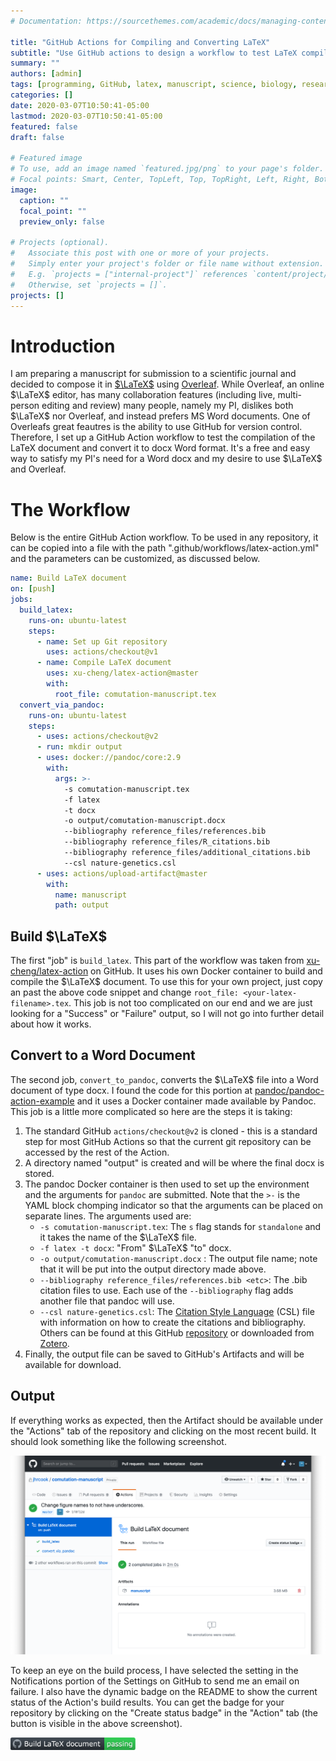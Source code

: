 ```yaml
---
# Documentation: https://sourcethemes.com/academic/docs/managing-content/

title: "GitHub Actions for Compiling and Converting LaTeX"
subtitle: "Use GitHub actions to design a workflow to test LaTeX compilation and to convert the LaTeX document using pandoc."
summary: ""
authors: [admin]
tags: [programming, GitHub, latex, manuscript, science, biology, research]
categories: []
date: 2020-03-07T10:50:41-05:00
lastmod: 2020-03-07T10:50:41-05:00
featured: false
draft: false

# Featured image
# To use, add an image named `featured.jpg/png` to your page's folder.
# Focal points: Smart, Center, TopLeft, Top, TopRight, Left, Right, BottomLeft, Bottom, BottomRight.
image:
  caption: ""
  focal_point: ""
  preview_only: false

# Projects (optional).
#   Associate this post with one or more of your projects.
#   Simply enter your project's folder or file name without extension.
#   E.g. `projects = ["internal-project"]` references `content/project/deep-learning/index.md`.
#   Otherwise, set `projects = []`.
projects: []
---
```


# Introduction

I am preparing a manuscript for submission to a scientific journal and decided to compose it in [$\LaTeX$](https://www.latex-project.org) using [Overleaf](https://www.overleaf.com).
While Overleaf, an online $\LaTeX$ editor, has many collaboration features (including live, multi-person editing and review) many people, namely my PI, dislikes both $\LaTeX$ nor Overleaf, and instead prefers MS Word documents.
One of Overleafs great feautres is the ability to use GitHub for version control.
Therefore, I set up a GitHub Action workflow to test the compilation of the LaTeX document and convert it to docx Word format.
It's a free and easy way to satisfy my PI's need for a Word docx and my desire to use $\LaTeX$ and Overleaf.

# The Workflow

Below is the entire GitHub Action workflow.
To be used in any repository, it can be copied into a file with the path ".github/workflows/latex-action.yml" and the parameters can be customized, as discussed below.

```yaml
name: Build LaTeX document
on: [push]
jobs:
  build_latex:
    runs-on: ubuntu-latest
    steps:
      - name: Set up Git repository
        uses: actions/checkout@v1
      - name: Compile LaTeX document
        uses: xu-cheng/latex-action@master
        with:
          root_file: comutation-manuscript.tex
  convert_via_pandoc:
    runs-on: ubuntu-latest
    steps:
      - uses: actions/checkout@v2
      - run: mkdir output
      - uses: docker://pandoc/core:2.9
        with:
          args: >-
            -s comutation-manuscript.tex 
            -f latex 
            -t docx 
            -o output/comutation-manuscript.docx 
            --bibliography reference_files/references.bib 
            --bibliography reference_files/R_citations.bib 
            --bibliography reference_files/additional_citations.bib 
            --csl nature-genetics.csl
      - uses: actions/upload-artifact@master
        with:
          name: manuscript
          path: output
```

## Build $\LaTeX$

The first "job" is `build_latex`.
This part of the workflow was taken from [xu-cheng/latex-action](https://github.com/xu-cheng/latex-action) on GitHub.
It uses his own Docker container to build and compile the $\LaTeX$ document.
To use this for your own project, just copy an past the above code snippet and change `root_file: <your-latex-filename>.tex`.
This job is not too complicated on our end and we are just looking for a "Success" or "Failure" output, so I will not go into further detail about how it works.

## Convert to a Word Document

The second job, `convert_to_pandoc`, converts the $\LaTeX$ file into a Word document of type docx.
I found the code for this portion at [pandoc/pandoc-action-example](https://github.com/pandoc/pandoc-action-example) and it uses a Docker container made available by Pandoc.
This job is a little more complicated so here are the steps it is taking:

1. The standard GitHub `actions/checkout@v2` is cloned - this is a standard step for most GitHub Actions so that the current git repository can be accessed by the rest of the Action.
2. A directory named "output" is created and will be where the final docx is stored.
3. The pandoc Docker container is then used to set up the environment and the arguments for `pandoc` are submitted. Note that the `>-` is  the YAML block chomping indicator so that the arguments can be placed on separate lines. The arguments used are:
    * `-s comutation-manuscript.tex`: The `s` flag stands for `standalone` and it takes the name of the $\LaTeX$ file.
    * `-f latex -t docx`: "From" $\LaTeX$ "to" docx.
    * `-o output/comutation-manuscript.docx` : The output file name; note that it will be put into the output directory made above.
    * `--bibliography reference_files/references.bib <etc>`: The .bib citation files to use. Each use of the `--bibliography` flag adds another file that pandoc will use.
    * `--csl nature-genetics.csl`: The [Citation Style Language](https://citationstyles.org) (CSL) file with information on how to create the citations and bibliography. Others can be found at this GitHub [repository](https://github.com/citation-style-language/styles) or downloaded from [Zotero](https://www.zotero.org/styles?q=nature).
4. Finally,  the output file can be saved to GitHub's Artifacts and will be available for download.

## Output

If everything works as expected, then the Artifact should be available under the "Actions" tab of the repository and clicking on the most recent build.
It should look something like the following screenshot.

![](images/final-result-screenshot.png)

To keep an eye on the build process, I have selected the setting in the Notifications portion of the Settings on GitHub to send me an email on failure.
I also have the dynamic badge on the README to show the current status of the Action's build results.
You can get the badge for your repository by clicking on the "Create status badge" in the "Action" tab (the button is visible in the above screenshot).

<img src="images/badge-screenshot.png" width=200>
